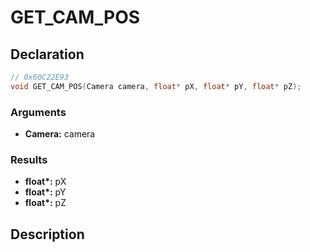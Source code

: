 # GET_CAM_POS

## Declaration
```cpp
// 0x60C22E93
void GET_CAM_POS(Camera camera, float* pX, float* pY, float* pZ);
```

### Arguments
- **Camera:** camera

### Results
- **float\*:** pX
- **float\*:** pY
- **float\*:** pZ

## Description
